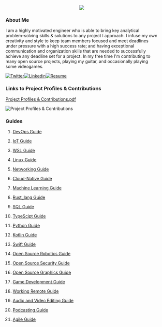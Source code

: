 <h1 align="center">
 <img src="https://user-images.githubusercontent.com/45159366/81243342-6c350f00-8fc4-11ea-9037-9cbe0f7bf3ff.png">
</h1>

### About Me
I am a highly motivated engineer who is able to bring key analytical problem-solving skills & solutions to any project I approach. I infuse my own creativity and style to keep team members focused and meet deadlines under pressure with a high success rate; and having exceptional communication and organization skills that are needed to successfully achieve any deadline set for a project. In my free time I'm contributing to many open source projects, playing my guitar, and occasionally playing some videogames.

[![Twitter](https://user-images.githubusercontent.com/45159366/85327986-bdba3000-b484-11ea-87f0-20be14e54852.png)](https://twitter.com/Miker256)[![Linkedin](https://user-images.githubusercontent.com/45159366/85327989-beeb5d00-b484-11ea-9996-d6042a365e34.png)](https://www.linkedin.com/in/michael-royal-b923b4134/)[![Resume](https://user-images.githubusercontent.com/45159366/85609897-5e3a5c80-b60b-11ea-94d4-751c7385e80a.png)](https://github.com/mikeroyal/mikeroyal.github.io/files/5170773/Michael-Royal-Resume.pdf)

### Links to Project Profiles & Contributions

[Project Profiles & Contributions.pdf](https://github.com/mikeroyal/mikeroyal.github.io/files/4875593/Links.to.Project.Contributions.pdf)

![Project Profiles & Contributions](https://user-images.githubusercontent.com/45159366/86542054-ed2a5d00-bec6-11ea-875e-9909383fe64c.png)

### Guides

1. [DevOps Guide](https://salsa.debian.org/mikeroyal-guest/devops)

2. [IoT Guide](https://github.com/mikeroyal/IoT-Guide)

3. [WSL Guide](https://github.com/mikeroyal/WSL-Guide)

4. [Linux Guide](https://github.com/mikeroyal/Linux-Guide)

5. [Networking Guide](https://github.com/mikeroyal/Networking-Guide)

6. [Cloud-Native Guide](https://github.com/mikeroyal/Cloud-Native-Guide)

7. [Machine Learning Guide](https://gitlab.com/maos20008/intro-to-machine-learning)

8. [Rust_lang Guide](https://github.com/mikeroyal/Rust_lang-Guide)

9. [SQL Guide](https://github.com/mikeroyal/SQL-Guide)

10. [TypeScipt Guide](https://github.com/mikeroyal/TypeScript-Guide)

11. [Python Guide](https://github.com/mikeroyal/Python-Guide)

12. [Kotlin Guide](https://github.com/mikeroyal/Kotlin-Guide)

13. [Swift Guide](https://github.com/mikeroyal/Swift-Guide)

13. [Open Source Robotics Guide](https://invent.kde.org/mikeroyal/robotics)

14. [Open Source Security Guide](https://salsa.debian.org/mikeroyal-guest/open-source-security-guide)

15. [Open Source Graphics Guide](https://gitlab.com/maos20008/open-source-3d-modeling-guide)

16. [Game Development Guide](https://github.com/mikeroyal/Game-Development-Guide)

17. [Working Remote Guide](https://github.com/mikeroyal/Working-Remote-Guide)

18. [Audio and Video Editing Guide](https://github.com/mikeroyal/Audio-and-Video-Editing-Guide)

19. [Podcasting Guide](https://github.com/mikeroyal/Podcasting-Guide)

20. [Agile Guide](https://github.com/mikeroyal/Agile-Guide)
